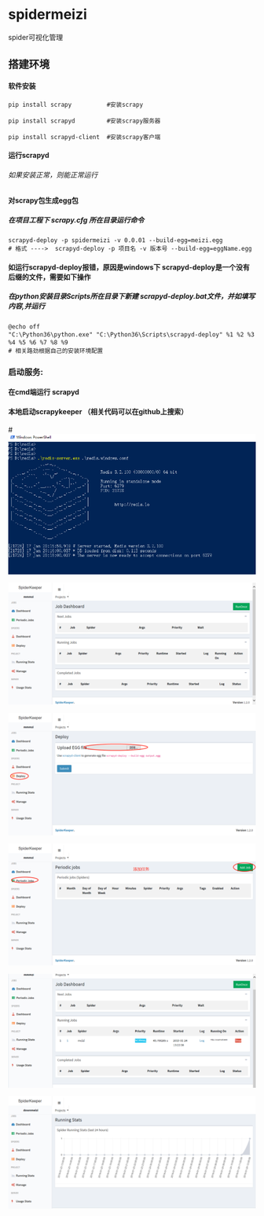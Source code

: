 # spidermeizi
spider可视化管理


## 搭建环境
#### 软件安装
```
pip install scrapy          #安装scrapy

pip install scrapyd         #安装scrapy服务器

pip install scrapyd-client  #安装scrapy客户端
```

#### 运行scrapyd

###### 如果安装正常，则能正常运行

#### 对scrapy包生成egg包
##### 在项目工程下 scrapy.cfg  所在目录运行命令

```
scrapyd-deploy -p spidermeizi -v 0.0.01 --build-egg=meizi.egg
# 格式 ---->  scrapyd-deploy -p 项目名 -v 版本号 --build-egg=eggName.egg
```

#### 如运行scrapyd-deploy报错，原因是windows下 scrapyd-deploy是一个没有后缀的文件，需要如下操作
##### 在python安装目录Scripts所在目录下新建 scrapyd-deploy.bat文件，并如填写内容,并运行
```
@echo off
"C:\Python36\python.exe" "C:\Python36\Scripts\scrapyd-deploy" %1 %2 %3 %4 %5 %6 %7 %8 %9
# 相关路劲根据自己的安装环境配置
```
### 启动服务:
#### 在cmd端运行 scrapyd
#### 本地启动scrapykeeper （相关代码可以在github上搜索）

#![image](https://github.com/itzujun/fgupiao/blob/master/bmp/redis.png)

![image](./bmp/show-1.jpg)

![image](./bmp/show-2.jpg)

![image](./bmp/show-3.jpg)

![image](./bmp/show-4.jpg)

![image](./bmp/show-5.jpg)











